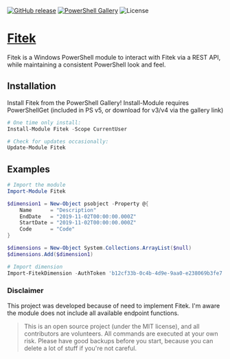 [![GitHub release](https://img.shields.io/github/release/tomaspavlic/fitek.svg?style=for-the-badge)](https://github.com/tomaspavlic/fitek/releases/latest)
[![PowerShell Gallery](https://img.shields.io/powershellgallery/dt/Fitek.svg?style=for-the-badge)](https://www.powershellgallery.com/packages/Fitek)
![License](https://img.shields.io/badge/license-MIT-blue.svg?style=for-the-badge)

# [Fitek]([https://](https://github.com/tomaspavlic/fitek))

Fitek is a Windows PowerShell module to interact with Fitek via a REST API, while maintaining a consistent PowerShell look and feel.

## Installation

Install Fitek from the PowerShell Gallery! Install-Module requires PowerShellGet (included in PS v5, or download for v3/v4 via the gallery link)

```powershell
# One time only install:
Install-Module Fitek -Scope CurrentUser

# Check for updates occasionally:
Update-Module Fitek
```

## Examples

```powershell
# Import the module
Import-Module Fitek

$dimension1 = New-Object psobject -Property @{
    Name      = "Description"
    EndDate   = "2019-11-02T00:00:00.000Z"
    StartDate = "2019-11-02T00:00:00.000Z"
    Code      = "Code"
}

$dimensions = New-Object System.Collections.ArrayList($null)
$dimensions.Add($dimension1)

# Import dimension
Import-FitekDimension -AuthToken 'b12cf33b-0c4b-4d9e-9aa0-e238069b3fe7' -Data $dimensions -Id 'Dep'
```

### Disclaimer
This project was developed because of need to implement Fitek. I'm aware the module does not include all available endpoint functions.

> This is an open source project (under the MIT license), and all contributors are volunteers. All commands are executed at your own risk. Please have good backups before you start, because you can delete a lot of stuff if you're not careful.